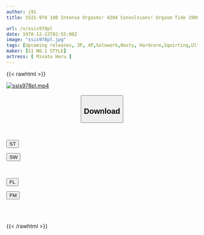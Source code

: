 ```yaml
---
author: j91
title: SSIS-978 108 Intense Orgasms! 4204 Convulsions! Orgasm Tide 1900cc! The First Japanese K-cup Gravure Idol, Minato Hanaru, Eros Awakening, Her First Big, Convulsive, Convulsive Special

url: /v/ssis978pl
date: 1970-12-22T02:55:00Z
image: "ssis978pl.jpg"
tags: [Upcoming releases, 3P, 4P,Solowork,Nasty, Hardcore,Squirting,Ultra-Huge Tits,Acme · Orgasm	]
maker: [S1 NO.1 STYLE]
actress: [ Minato Haru ]
---
```



{{< rawhtml >}}

<div class="video" data-videoid="pending_link.html">
    <a href="javascript:;">
        <img src="/v/ssis978pl/ssis978pl.jpg" width="WIDTH" height="HEIGHT" alt="ssis978pl.mp4" loading="lazy">
    </a>
</div>

<script type="text/javascript" src="https://j91.asia/asset/on-demand-pend.js"></script>

<br>
  <link rel="stylesheet" href="https://j91.asia/asset/bs5.css">
  
  <center>
  <button class="btn btn-primary" type="button" data-bs-toggle="collapse" data-bs-target=".multi-collapse" aria-expanded="false" aria-controls="multiCollapseExample1 multiCollapseExample2"><h2>Download</h2></button></center>
</p>
<div class="row">
  <div class="col">
    <div class="collapse multi-collapse" id="multiCollapseExample1">
      <div class="card card-body">
	      	      <br>
<div class="buttons">  
<p><a href="https://j91.asia/pending_link.html" target="_blank"><button class="btn-hover color-3"><i class="fa fa-download"></i> ST</button></a></p>
<p><a href="https://j91.asia/pending_link.html" target="_blank"><button class="btn-hover color-2"><i class="fa fa-download"></i> SW</button></a></p></div>
    </div>
  </div>
</div>
  <div class="col">
    <div class="collapse multi-collapse" id="multiCollapseExample2">
      <div class="card card-body">
	      <br>
<div class="buttons">
<p><a href="https://j91.asia/pending_link.html" target="_blank"><button class="btn-hover color-9"><i class="fa fa-download"></i> FL</button></a></p>
<p><a href="https://j91.asia/pending_link.html" target="_blank"><button class="btn-hover color-8"><i class="fa fa-download"></i> FM</button></a></p></div>
<br><br>
      </div>
    </div>
  </div>
</div>

{{< /rawhtml >}}